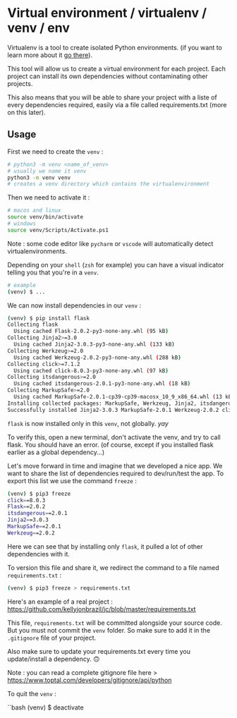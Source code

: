 # Virtual environment / virtualenv / venv / env

Virtualenv is a tool to create isolated Python environments. (if you want to learn more about it [go there](https://virtualenv.pypa.io/en/stable/)).

This tool will allow us to create a virtual environment for each project. Each project can install its own dependencies without contaminating other projects.

This also means that you will be able to share your project with a liste of every dependencies required, easily via a file called requirements.txt (more on this later).

## Usage

First we need to create the `venv` :

```bash
# python3 -m venv <name_of_venv>
# usually we name it venv
python3 -m venv venv
# creates a venv directory which contains the virtualenvironment
```

Then we need to activate it :

```bash
# macos and linux
source venv/bin/activate
# windows
source venv/Scripts/Activate.ps1
```

Note : some code editor like `pycharm` or `vscode` will automatically detect virtualenvironments.

Depending on your `shell` (`zsh` for example) you can have a visual indicator telling you that you're in a `venv`.

```bash
# example
(venv) $ ...
```

We can now install dependencies in our `venv` :

```bash
(venv) $ pip install flask
Collecting flask
  Using cached Flask-2.0.2-py3-none-any.whl (95 kB)
Collecting Jinja2>=3.0
  Using cached Jinja2-3.0.3-py3-none-any.whl (133 kB)
Collecting Werkzeug>=2.0
  Using cached Werkzeug-2.0.2-py3-none-any.whl (288 kB)
Collecting click>=7.1.2
  Using cached click-8.0.3-py3-none-any.whl (97 kB)
Collecting itsdangerous>=2.0
  Using cached itsdangerous-2.0.1-py3-none-any.whl (18 kB)
Collecting MarkupSafe>=2.0
  Using cached MarkupSafe-2.0.1-cp39-cp39-macosx_10_9_x86_64.whl (13 kB)
Installing collected packages: MarkupSafe, Werkzeug, Jinja2, itsdangerous, click, flask
Successfully installed Jinja2-3.0.3 MarkupSafe-2.0.1 Werkzeug-2.0.2 click-8.0.3 flask-2.0.2 itsdangerous-2.0.1
```

`flask` is now installed only in this `venv`, not globally. *yay*

To verify this, open a new terminal, don't activate the venv, and try to call flask. You should have an error. (of course, except if you installed flask earlier as a global dependency...)

Let's move forward in time and imagine that we developed a nice app. We want to share the list of dependencies required to dev/run/test the app. To export this list we use the command `freeze` :

```bash
(venv) $ pip3 freeze
click==8.0.3
Flask==2.0.2
itsdangerous==2.0.1
Jinja2==3.0.3
MarkupSafe==2.0.1
Werkzeug==2.0.2
```

Here we can see that by installing only `flask`, it pulled a lot of other dependencies with it.

To version this file and share it, we redirect the command to a file named `requirements.txt` :

```bash
(venv) $ pip3 freeze > requirements.txt
```

Here's an example of a real project : https://github.com/kellyjonbrazil/jc/blob/master/requirements.txt

This file, `requirements.txt` will be committed alongside your source code. But you must not commit the `venv` folder. So make sure to add it in the `.gitignore` file of your project.

Also make sure to update your requirements.txt every time you update/install a dependency. 🙃

Note : you can read a complete gitignore file here > https://www.toptal.com/developers/gitignore/api/python

To quit the `venv` :

``bash
(venv) $ deactivate
```